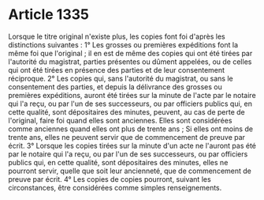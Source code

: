 # Article 1335

Lorsque le titre original n'existe plus, les copies font foi d'après les distinctions suivantes :   1° Les grosses ou premières expéditions font la même foi que l'original ; il en est de même des copies qui ont été tirées par l'autorité du magistrat, parties présentes ou dûment appelées, ou de celles qui ont été tirées en présence des parties et de leur consentement réciproque.   2° Les copies qui, sans l'autorité du magistrat, ou sans le consentement des parties, et depuis la délivrance des grosses ou premières expéditions, auront été tirées sur la minute de l'acte par le notaire qui l'a reçu, ou par l'un de ses successeurs, ou par officiers publics qui, en cette qualité, sont dépositaires des minutes, peuvent, au cas de perte de l'original, faire foi quand elles sont anciennes.   Elles sont considérées comme anciennes quand elles ont plus de trente ans ;   Si elles ont moins de trente ans, elles ne peuvent servir que de commencement de preuve par écrit.   3° Lorsque les copies tirées sur la minute d'un acte ne l'auront pas été par le notaire qui l'a reçu, ou par l'un de ses successeurs, ou par officiers publics qui, en cette qualité, sont dépositaires des minutes, elles ne pourront servir, quelle que soit leur ancienneté, que de commencement de preuve par écrit.   4° Les copies de copies pourront, suivant les circonstances, être considérées comme simples renseignements.